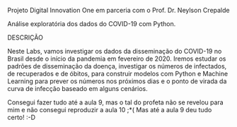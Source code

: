 Projeto Digital Innovation One em parceria com o Prof. Dr. Neylson Crepalde

Análise exploratória dos dados do COVID-19 com Python.

DESCRIÇÃO

Neste Labs, vamos investigar os dados da disseminação do COVID-19 no Brasil desde o início da pandemia em fevereiro de 2020. Iremos estudar os padrões de disseminação da doença, investigar os números de infectados, de recuperados e de óbitos, para construir modelos com Python e Machine Learning para prever os números nos próximos dias e o ponto de virada da curva de infecção baseado em alguns cenários.

Consegui fazer tudo até a aula 9, mas o tal do profeta não se revelou para mim e não consegui reproduzir a aula 10 ;*(
Mas até a aula 9 deu tudo certo! :-D
